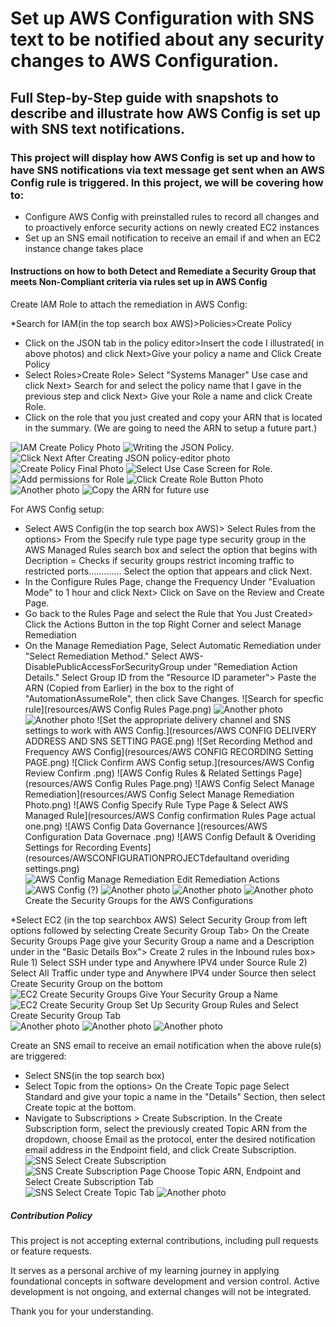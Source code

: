 # Set up AWS Configuration with SNS text to be notified about any security changes to AWS Configuration.

## Full Step-by-Step guide with snapshots to describe and illustrate how AWS Config is set up with SNS text notifications.

### This project will display how AWS Config is set up and how to have SNS notifications via text message get sent when an AWS Config rule is triggered.  In this project, we will be covering how to:
* Configure AWS Config with preinstalled rules to record all changes and to proactively enforce security actions on newly created EC2 instances
* Set up an SNS email notification to receive an email if and when an EC2 instance change takes place
  

#### Instructions on how to both Detect and Remediate a Security Group that meets Non-Compliant criteria via rules set up in AWS Config


Create IAM Role to attach the remediation in AWS Config:

*Search for IAM(in the top search box AWS)>Policies>Create Policy
* Click on the JSON tab in the policy editor>Insert the code I illustrated( in above photos)  and click Next>Give your policy a name and Click Create Policy
* Select Roles>Create Role> Select "Systems Manager" Use case and click Next> Search for and select the policy name that I gave in the previous step and click Next> Give your Role a name and click Create Role.
* Click on the role that you just created and copy your ARN that is located in the summary. (We are going to need the ARN to setup a future part.)

![IAM Create Policy Photo](resources/IAMCreatePolicyphoto.png)
![Writing the JSON Policy.](resources/JSONpolicycodephoto.png)
![Click Next After Creating JSON policy-editor photo](resources/ClickNEXTJSONCREATEPOLICYEDITOR.png)
![Create Policy Final Photo ](resources/IAMCreatePolicyphoto.png)
![Select Use Case Screen for Role.](resources/ROLESSelectUseCaseandNextbuttonphoto.png)
  ![Add permissions for Role](resources/ROLESAddpermissions.png)
  ![Click Create Role Button Photo](resources/ROLECreaterolephoto.png)
  ![Another photo](resources/photo2.png)
  ![Copy the ARN for future use](resources/SelectActualARNphoto.png)

  For AWS Config setup:
* Select AWS Config(in the top search box AWS)> Select Rules from the options> From the Specify rule type page type security group in the AWS Managed Rules search box and select the option that begins with Decription = Checks if security groups restrict incoming traffic to restricted ports............. Select the option that appears and click Next.
*  In the Configure Rules Page, change the Frequency Under "Evaluation Mode" to 1 hour and click Next> Click on Save on the Review and Create Page.
*  Go back to the Rules Page and select the Rule that You Just Created> Click the Actions Button in the top Right Corner and select Manage Remediation
*  On the Manage Remediation Page, Select Automatic Remediation under "Select Remediation Method." Select AWS-DisablePublicAccessForSecurityGroup under "Remediation Action Details." Select Group ID from the "Resource ID parameter"> Paste the ARN (Copied from Earlier) in the box to the right of "AutomationAssumeRole", then click Save Changes.
  ![Search for specfic rule](resources/AWS Config Rules Page.png)
  ![Another photo](resources/photo2.png)
  ![Another photo](resources/photo2.png)
![Set the appropriate delivery channel and SNS settings to work with AWS Config.](resources/AWS CONFIG DELIVERY ADDRESS AND SNS SETTING PAGE.png)
![Set Recording Method and Frequency AWS Config](resources/AWS CONFIG RECORDING Setting PAGE.png)
![Click Confirm AWS Config setup.](resources/AWS Config Review Confirm .png)
![AWS Config Rules & Related Settings Page](resources/AWS Config Rules Page.png)
![AWS Config Select Manage Remediation](resources/AWS Config Select Manage Remediation Photo.png)
![AWS Config Specify Rule Type Page & Select AWS Managed Rule](resources/AWS Config confirmation Rules Page actual one.png)
![AWS Config Data Governance ](resources/AWS Configuration Data Governace .png)
![AWS Config Default & Overiding Settings for Recording Events](resources/AWSCONFIGURATIONPROJECTdefaultand overiding settings.png)
![AWS Config Manage Remediation Edit Remediation Actions](resources/AWSConfigurationSelectRemediationmethodandremediationactiondetailsphoto.png)
![AWS Config (?)](resources/AWSCongfigurationRulesEditRuleFrequencyPage.png)
![Another photo](resources/photo2.png)
![Another photo](resources/photo2.png)
![Another photo](resources/photo2.png)
Create the Security Groups for the AWS Configurations

*Select EC2 (in the top searchbox AWS) Select Security Group from left options followed by selecting Create Security Group Tab> On the Create Security Groups Page give your Security Group a name and a Description under  in the "Basic Details Box">  Create 2 rules in the Inbound rules box> Rule 1) Select SSH under type and Anywhere IPV4 under Source  Rule 2) Select All Traffic under type and Anywhere IPV4 under Source then select Create Security Group on the bottom 
![EC2 Create Security Groups Give Your Security Group a Name](resources/SecurityGroupcreatesecuritygroupbasicdetailsphoto.pngresources/SecurityGroupcreatesecuritygroupbasicdetailsphoto.png)
![EC2 Create Security Group Set Up Security Group Rules and Select Create Security Group Tab](resources/SecurityGroupcreatesecurityinboundruleandCREATESECURITYGROUPBUTOONphoto.png)
![Another photo](resources/photo2.png)
![Another photo](resources/photo2.png)
![Another photo](resources/photo2.png)

Create an SNS email to receive an email notification when the above rule(s) are triggered:

* Select SNS(in the top search box)
* Select Topic from the options> On the Create Topic page Select Standard and give your topic a name in the "Details" Section, then select Create topic at the bottom.
* Navigate to Subscriptions > Create Subscription. In the Create Subscription form, select the previously created Topic ARN from the dropdown, choose Email as the protocol, enter the desired notification email address in the Endpoint field, and click Create Subscription.
![SNS Select Create Subscription](resources/SNSCreateSubscriptionSelectphoto.png)
![SNS Create Subscription Page Choose Topic ARN, Endpoint and Select Create Subscription Tab](resources/SNSCreateSubscriptioninfopage.png)
![SNS Select Create Topic Tab](resources/SNSSelecttopicandcreatetopic.png)
![Another photo](resources/photo2.png)
##### Contribution Policy

This project is not accepting external contributions, including pull requests or feature requests.

It serves as a personal archive of my learning journey in applying foundational concepts in software development and version control. Active development is not ongoing, and external changes will not be integrated.

Thank you for your understanding.



